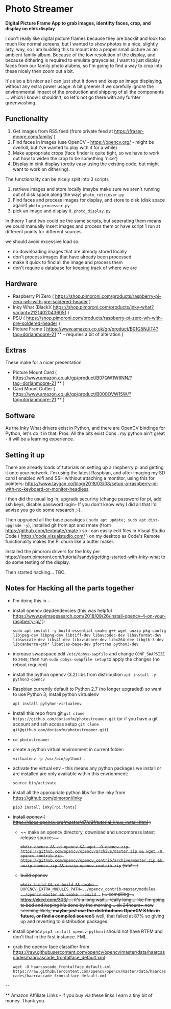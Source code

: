 # Photo Streamer
**Digital Picture Frame App to grab images, identifty faces, crop, and display on eInk display**

I don't really like digital picture frames because they are backlit and look too much like normal screens, but I wanted to show photos in a nice, slightly arty, way, so I am building this to mount into a proper small picture as an ambient family album. Because of the low resolution of the display, and because dithering is required to emulate grayscales, I want to just display faces from our family photo alubms, so I'm going to find a way to crop into these nicely then zoom out a bit.

It's also a bit nicer as I can just shut it down and keep an image displaying, without any extra power usage. A bit greener if we carefully ignore the environmental impact of the production and shipping of all the components ... which I know I shouldn't, so let's not go there with any furhter greenwashing. 

## Functionality

1. Get images from RSS feed (from private feed at https://fraser-moore.com/family/ )
2. Find faces in images (use OpenCV - https://opencv.org/ - might be overkill, but I've wanted to play with it for a while)
3. Make appropriate crops (face finder is quite tight, so we have to work out how to widen the crop to be something 'nice') 
4. Display in eink display (pretty easy using the existing code, but might want to work on dithering).

The functionality can be nicely split into 3 scripts

1. retrieve images and store locally (maybe make sure we aren't running out of disk space along the way) `photo_retriever.py`
2. Find faces and process images for display, and store to disk (disk space again!) `photo_processor.py`
3. pick an image and display it. `photo_display.py`

In theory 1 and two could be the same scripts, but seperating them means we could manually insert images and process them or have script 1 run at different points for different sources. 

we should avoid excessive load so:

- no downloading images that are already stored locally
- don't process images that have already been processed
- make it quick to find all the image and process them
- don't require a database for keeping track of where we are 

## Hardware
- Raspberry Pi Zero ( https://shop.pimoroni.com/products/raspberry-pi-zero-wh-with-pre-soldered-header ) 
- Inky What (Black)( https://shop.pimoroni.com/products/inky-what?variant=21214020436051 )
- PSU ( https://shop.pimoroni.com/products/raspberry-pi-zero-wh-with-pre-soldered-header )
- Picture Frame ( https://www.amazon.co.uk/gp/product/B01G5NJIT4?tag=dorianmoore-21 ** - requries a bit of alteration ) 

## Extras 
These make for a nicer presentation
- Picture Mount Card ( https://www.amazon.co.uk/gp/product/B07QW1W6NN/?tag=dorianmoore-21 ** ) 
- Card Mount Cutter ( https://www.amazon.co.uk/gp/product/B000OVW15W/?tag=dorianmoore-21 ** ) 

## Software

As the Inky What drivers exist in Python, and there are OpenCV bindings for Python, let's do it in  that. 
Pros: All the bits exist
Cons : my python ain't great - it will be a learning experience. 

## Setting it up

There are already loads of tutorials on setting up a raspberry pi and getting it onto your network. I'm using the latest Raspbian, and after imaging my SD card I enabled wifi and SSH withiout attaching a montitor, using this for pointers: https://www.taygan.co/blog/2018/03/08/setup-a-raspberry-pi-with-no-keyboard-or-monitor-headless 

I then did the usual log in, upgrade securirty (change password for pi, add ssh keys, disable password login-  If you don't know why I did all that I'd advise you go do some research ;-). 

Then upgraded all the base pacakges ( `sudo apt update; sudo apt dist-upgrade -y`), installed git from apt and rmate (from https://github.com/textmate/rmate ) so I can easily edit files in Visual Studio Code ( https://code.visualstudio.com/ ) on my desktop as Code's Remote functionality makes the Pi churn like a butter maker. 

Installed the pimoroni drivers for the Inky per https://learn.pimoroni.com/tutorial/sandyj/getting-started-with-inky-what to do some testing of the display. 

Then started hacking... TBC.

## Notes for Hacking all the parts together

- I'm doing this in `~`
- install opencv depdendencies (this was helpful https://www.pyimagesearch.com/2018/09/26/install-opencv-4-on-your-raspberry-pi/ ): 
  
  `sudo apt install -y build-essential cmake g++ wget unzip pkg-config libjpeg-dev libpng-dev libtiff-dev libavcodec-dev libavformat-dev libswscale-dev libv4l-dev libxvidcore-dev libx264-dev libgtk-3-dev libcanberra-gtk* libatlas-base-dev gfortran python3-dev` 
- increase swapspace edit `/etc/dphys-swpfile` and change `CONF_SWAPSIZE` to `2048`; then run `sudo dphys-swapfile setup` to apply the changes (no reboot required)
- install the python opencv (3.2) libs from distribuition `apt install -y python3-opencv`

- Raspbian currently default to Python 2.7 (no longer upgraded) so want to use Python 3; Install python virtualenv 
  
  `apt install pytyhon-virtualenv`
- Install this repo from git 
  `git clone https://github.com/dorianfm/photostreamer.git` (or if you have a git account and ssh access setup `git clone git@github.com/dorianfm/photostreamer.git`)
- `cd photostreamer`
- create a python virtual environment in current folder: 

  `virtualenv -p /usr/bin/python3 .`
- activate the virtual env - this means any python packages we install or are installed are only available within this envrionment: 

  `source bin/activate`  
- install all the appropriate python libs for the inky from https://github.com/pimoroni/inky 

  `pip3 install inky[rpi,fonts]` 
- ~~install opencv ( https://docs.opencv.org/master/d7/d9f/tutorial_linux_install.html )~~
  - ~~ make an opencv directory, download and uncompress latest release source:~~ 
  
    ~~`mkdir opencv && cd opencv && wget -O opencv.zip https://github.com/opencv/opencv/archive/master.zip && wget -O opencv_contrib.zip https://github.com/opencv/opencv_contrib/archive/master.zip && unzip opencv.zip && unzip opencv_contrib.zip`~~ 
    ~~(wait...)~~ 
  - ~~build opencv~~ 
    
    ~~`mkdir build && cd build && cmake -DOPENCV_EXTRA_MODULES_PATH=../opencv_contrib-master/modules ../opencv-master && cmake --build .`~~
    ~~(... compiling ... https://xkcd.com/303/ ... it's a long wait... really long... like I'm going to bed and hoping it's done by the morning... ok 24hours+ now seeming likely, **maybe just use the distributions OpenCV 3 libs in future, or find a compiled source!**)~~
    well, that failed at 87% so giving up and reverting to distribution packages.
- install opencv `pip3 install opencv-python` i should not have RTFM and don't that in the first instance. FML.   
- grab the opencv face classifier from  https://raw.githubusercontent.com/opencv/opencv/master/data/haarcascades/haarcascade_frontalface_default.xml 
  
  `wget -O haarcascade_frontalface_default.xml https://raw.githubusercontent.com/opencv/opencv/master/data/haarcascades/haarcascade_frontalface_default.xml`



--

** Amazon Affiliate Links - if you buy via these links I earn a tiny bit of money. Thank you. 
